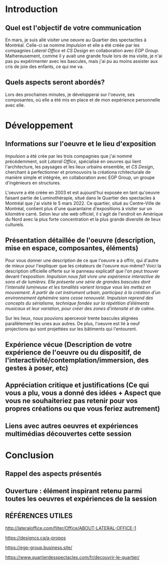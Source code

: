 # Introduction
## Quel est l'objectif de votre communication
En mars, je suis allé visiter une oeuvre au Quartier des spectactles à Montréal. Celle-ci se nomme _Impulsion_ et elle a été créée par les compagnies _Lateral Office_ et _CS Design_ en collaboration avec _EGP Group_. Malhereusement, comme il y avait une grande foule lors de ma visite, je n'ai pas pu expérimenter avec les bascules, mais j'ai pu au moins assister aux cris de joie des enfants, ce qui me va.

## Quels aspects seront abordés?
Lors des prochaines minutes, je développerai sur l'oeuvre, ses composantes, où elle a été mis en place et de mon expérience personnelle avec elle.

# Développement
## Informations sur l'oeuvre et le lieu d'exposition 
*Impulsion* a été crée par les trois compagnies que j'ai nommé précédemment, soit _Lateral Office_, spécialisé en oeuvres qui lient l'architecture, les paysages et les lieux urbains ensemble, et _CS Design_, cherchant à perfectionner et promouvoirs la créationa rchitecturale de manière simple et intégrée, en collaboration avec EGP Group, un groupe d'ingénieurs en structures. 

L'oeuvre a été créée en 2003 et est aujourd'hui exposée en tant qu'oeuvre faisant partie de Luminothérapie, situé dans le Quartier des spectacles à Montréal que j'ai visité le 5 mars 2022. Ce quartier, situé au Centre-Ville de Montréal, contient plus d'une quarantaine d'expositions à visiter sur un kilomètre carré. Selon leur site web officiel, il s'agit de l'endroit en Amérique du Nord avec la plus forte concentration et la plus grande diversité de lieux culturels.

## Présentation détaillée de l'oeuvre (description, mise en espace, composantes, éléments)
Pour vous donner une description de ce que l'oeuvre a à offrir, qui d'autre de mieux pour l'expliquer que les créateurs de l'oeuvre eux-même? Voici la description officielle offerte sur le panneau explicatif que l'on peut trouver devant l'exposition: _Impulsion nous fait vivre une expérience interactive de sons et de lumières. Elle présente une série de grandes bascules dont l’intensité lumineuse et les tonalités varient lorsque vous les mettez en mouvement. À partir de cet instrument urbain, participez à la création d’un environnement éphémère sans cesse renouvelé. Impulsion reprend des concepts du sérialisme, technique fondée sur la répétition d’éléments musicaux et leur variation, pour créer des zones d’intensité et de calme_.

Sur les lieux, nous pouvions apercevoir trente bascules alignées parallèlement les unes aux autres. De plus, l'oeuvre est lié à neuf projections qui sont projettées sur les bâtiments qui l'entourent.



## Expérience vécue (Description de votre expérience de l'oeuvre ou du dispositif, de l'interactivité/contemplation/immersion, des gestes à poser, etc)

## Appréciation critique et **justifications** (Ce qui vous a plu, vous a donné des idées + Aspect que vous ne souhaiteriez pas retenir pour vos propres créations ou que vous feriez autrement)

## Liens avec autres oeuvres et expériences multimédias découvertes cette session

# Conclusion
## Rappel des aspects présentés

## Ouverture : élément inspirant retenu parmi toutes les oeuvres et expériences de la session

## RÉFÉRENCES UTILES
http://lateraloffice.com/filter/Office/ABOUT-LATERAL-OFFICE-1

https://designcs.ca/a-propos

https://egp-group.business.site/

https://www.quartierdesspectacles.com/fr/decouvrir-le-quartier/
